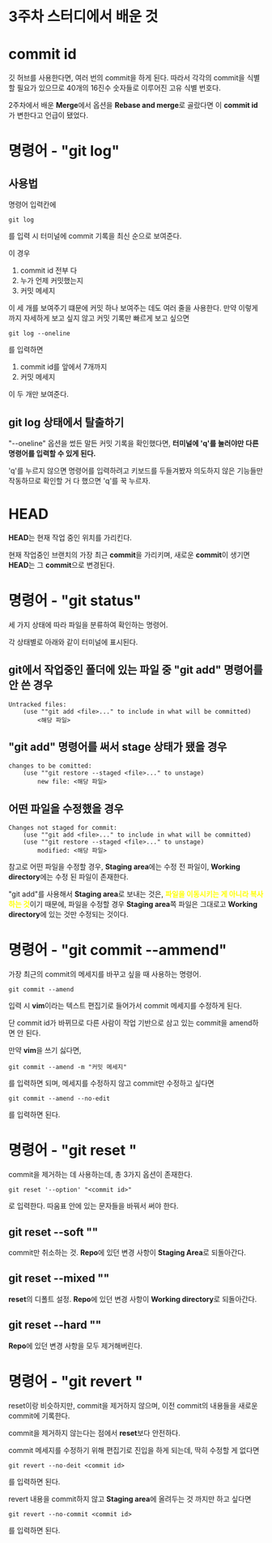 3주차 스터디에서 배운 것
===============
# commit id
깃 허브를 사용한다면, 여러 번의 commit을 하게 된다. 따라서 각각의 commit을 식별할 필요가 있으므로 40개의 16진수 숫자들로 이루어진 고유 식별 번호다.

2주차에서 배운 **Merge**에서 옵션을 **Rebase and merge**로 골랐다면 이 **commit id**가 변한다고 언급이 됐었다.

# 명령어 - "git log"
## 사용법
명령어 입력칸에

    git log
를 입력 시 터미널에 commit 기록을 최신 순으로 보여준다. 

이 경우 
1. commit id 전부 다 
2. 누가 언제 커밋했는지 
3. 커밋 메세지

이 세 개를 보여주기 떄문에 커밋 하나 보여주는 데도 여러 줄을 사용한다. 만약 이렇게까지 자세하게 보고 싶지 않고 커밋 기록만 빠르게 보고 싶으면 

    git log --oneline
를 입력하면 
1. commit id를 앞에서 7개까지
2. 커밋 메세지

이 두 개만 보여준다.

## git log 상태에서 탈출하기
"--oneline" 옵션을 썼든 말든 커밋 기록을 확인했다면, **터미널에 'q'를 눌러야만 다른 명령어를 입력할 수 있게 된다.**

 'q'를 누르지 않으면 명령어를 입력하려고 키보드를 두들겨봤자 의도하지 않은 기능들만 작동하므로 확인할 거 다 했으면 'q'를 꾹 누르자.

# HEAD
**HEAD**는 현재 작업 중인 위치를 가리킨다.

현재 작업중인 브랜치의 가장 최근 **commit**을 가리키며, 새로운 **commit**이 생기면 **HEAD**는 그 **commit**으로 변경된다.

# 명령어 - "git status"
세 가지 상태에 따라 파일을 분류하여 확인하는 명령어. 

각 상태별로 아래와 같이 터미널에 표시된다.


## git에서 작업중인 폴더에 있는 파일 중 "git add" 명령어를 안 쓴 경우

    Untracked files:
        (use ""git add <file>..." to include in what will be committed)
            <해당 파일>

## "git add" 명령어를 써서 stage 상태가 됐을 경우

    changes to be comitted:
        (use ""git restore --staged <file>..." to unstage)
            new file: <해당 파일>

## 어떤 파일을 수정했을 경우

    Changes not staged for commit:
        (use ""git add <file>..." to include in what will be committed)
        (use ""git restore --staged <file>..." to unstage)
            modified: <해당 파일>
참고로 어떤 파일을 수정할 경우, **Staging area**에는 수정 전 파일이, **Working directory**에는 수정 된 파일이 존재한다. 

"git add"를 사용해서 **Staging area**로 보내는 것은, **<span style="color:Yellow">파일을 이동시키는 게 아니라 복사하는 것**이기 때문에, 파일을 수정할 경우 **Staging area**쪽 파일은 그대로고 **Working directory**에 있는 것만 수정되는 것이다.

# 명령어 - "git commit --ammend"
가장 최근의 commit의 메세지를 바꾸고 싶을 때 사용하는 명령어.

    git commit --amend
입력 시 **vim**이라는 텍스트 편집기로 들어가서 commit 메세지를 수정하게 된다.

단 commit id가 바뀌므로 다른 사람이 작업 기반으로 삼고 있는 commit을 amend하면 안 된다.

만약 **vim**을 쓰기 싫다면,

    git commit --amend -m "커밋 메세지"
를 입력하면 되며, 메세지를 수정하지 않고 commit만 수정하고 싶다면

    git commit --amend --no-edit
를 입력하면 된다.

# 명령어 - "git reset <commit>"
commit을 제거하는 데 사용하는데, 총 3가지 옵션이 존재한다.

    git reset '--option' "<commit id>"
로 입력한다. 따움표 안에 있는 문자들을 바꿔서 써야 한다.

## git reset --soft "<commit id>"
commit만 취소하는 것. **Repo**에 있던 변경 사항이 **Staging Area**로 되돌아간다.

## git reset --mixed "<commit id>"
**reset**의 디폴트 설정. **Repo**에 있던 변경 사항이 **Working directory**로 되돌아간다.

## git reset --hard "<commit id>"
**Repo**에 있던 변경 사항을 모두 제거해버린다.

# 명령어 - "git revert <commit id>"
reset이랑 비슷하지만, commit을 제거하지 않으며, 이전 commit의 내용들을 새로운 commit에 기록한다. 

commit을 제거하지 않는다는 점에서 **reset**보다 안전하다.

commit 메세지를 수정하기 위해 편집기로 진입을 하게 되는데, 딱히 수정할 게 없다면

    git revert --no-deit <commit id>
를 입력하면 된다.

revert 내용을 commit하지 않고 **Staging area**에 올려두는 것 까지만 하고 싶다면

    git revert --no-commit <commit id>
를 입력하면 된다.

